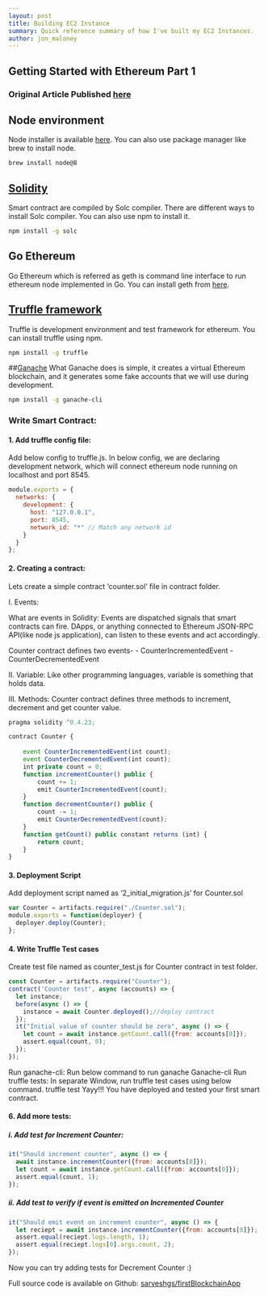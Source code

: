```yaml
---
layout: post
title: Building EC2 Instance
summary: Quick reference summary of how I've built my EC2 Instances.
author: jon_maloney
---
```


Getting Started with Ethereum Part 1
-----------------------------

### Original Article Published [here](https://medium.com/coinmonks/getting-started-with-ethereum-blockchain-development-part-1-d6543b441bea)

## Node environment
Node installer is available [here](https://nodejs.org/en/download/). You can also use package manager like brew to install node.

```bash
brew install node@8
```
## [Solidity](https://solidity.readthedocs.io/en/v0.4.21/installing-solidity.html)
Smart contract are compiled by Solc compiler. There are different ways to install Solc compiler. You can also use npm to install it.

```bash
npm install -g solc
```

## Go Ethereum 
Go Ethereum which is referred as geth is command line interface to run ethereum node implemented in Go. You can install geth from [here](https://geth.ethereum.org/downloads/).

## [Truffle framework](https://www.trufflesuite.com/)
Truffle is development environment and test framework for ethereum. You can install truffle using npm.

```bash
npm install -g truffle
```

##[Ganache](https://www.trufflesuite.com/ganache)
What Ganache does is simple, it creates a virtual Ethereum blockchain, and it generates some fake accounts that we will use during development.

```bash
npm install -g ganache-cli
```

### Write Smart Contract: 

#### 1. Add truffle config file: 
Add below config to truffle.js. In below config, we are declaring development network, which will connect ethereum node running on localhost and port 8545.

```js
module.exports = {
  networks: {
    development: {
      host: "127.0.0.1",
      port: 8545,
      network_id: "*" // Match any network id
    }
  }
};
```

#### 2. Creating a contract: 
Lets create a simple contract ‘counter.sol’ file in contract folder.

I. Events:

What are events in Solidity: Events are dispatched signals that smart contracts can fire. DApps, or anything connected to Ethereum JSON-RPC API(like node js application), can listen to these events and act accordingly.

Counter contract defines two events-
    - CounterIncrementedEvent
    - CounterDecrementedEvent

II. Variable: Like other programming languages, variable is something that holds data.

III. Methods: Counter contract defines three methods to increment, decrement and get counter value.

```js
pragma solidity ^0.4.23;

contract Counter {
    
    event CounterIncrementedEvent(int count);
    event CounterDecrementedEvent(int count);
    int private count = 0;
    function incrementCounter() public {
        count += 1;
        emit CounterIncrementedEvent(count);
    }
    function decrementCounter() public {
        count -= 1;
        emit CounterDecrementedEvent(count);
    }
    function getCount() public constant returns (int) {
        return count;
    }
}
```

#### 3. Deployment Script
Add deployment script named as ‘2_initial_migration.js’ for Counter.sol

```js
var Counter = artifacts.require("./Counter.sol");
module.exports = function(deployer) {
  deployer.deploy(Counter);
};
```

#### 4. Write Truffle Test cases
Create test file named as counter_test.js for Counter contract in test folder.

```js 
const Counter = artifacts.require("Counter");
contract('Counter test', async (accounts) => {
  let instance;
  before(async () => {
    instance = await Counter.deployed();//deploy contract
  });
  it("Initial value of counter should be zero", async () => {
    let count = await instance.getCount.call({from: accounts[0]});
    assert.equal(count, 0);
  });
});
```

Run ganache-cli: Run below command to run ganache
Ganache-cli
Run truffle tests: In separate Window, run truffle test cases using below command.
truffle test
Yayy!!! You have deployed and tested your first smart contract.

#### 6. Add more tests: 

##### i. Add test for Increment Counter: 

```js
it("Should increment counter", async () => {
  await instance.incrementCounter({from: accounts[0]});
  let count = await instance.getCount.call({from: accounts[0]});
  assert.equal(count, 1);
});
```

##### ii. Add test to verify if event is emitted on Incremented Counter

```js
it("Should emit event on increment counter", async () => {
  let reciept = await instance.incrementCounter({from: accounts[0]});
  assert.equal(reciept.logs.length, 1);
  assert.equal(reciept.logs[0].args.count, 2);
});
```

Now you can try adding tests for Decrement Counter :)

Full source code is available on Github: [sarveshgs/firstBlockchainApp](https://github.com/sarveshgs/firstBlockchainApp)